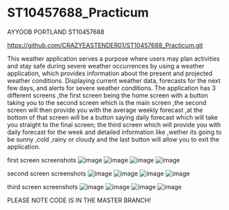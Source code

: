 # ST10457688_Practicum

AYYOOB PORTLAND ST10457688

https://github.com/CRAZYEASTENDER01/ST10457688_Practicum.git

This weather application serves a purpose where users may plan activities and stay safe during severe weather  occurrences by using a weather application, which provides information about the present and projected weather conditions. Displaying current weather data, forecasts for the next few days, and alerts for severe weather conditions. The application has 3 different screens ,the first screen being the home screen with a button taking you to the second screen which is the main screen ,the second screen will then provide you with the average weekly forecast ,at the bottom of that screen will be a button saying daily forecast which will take you straight to the final screen; the third screen which will provide you with daily forecast for the week and detailed information like ,wether its going to be sunny ,cold ,rainy or cloudy and the last button will allow you to exit the application.

first screen screenshots
![image](https://github.com/CRAZYEASTENDER01/ST10457688_Practicum/assets/164025226/2285a127-6219-4bff-840c-6b4b15829af8)
![image](https://github.com/CRAZYEASTENDER01/ST10457688_Practicum/assets/164025226/2285a127-6219-4bff-840c-6b4b15829af8)
![image](https://github.com/CRAZYEASTENDER01/ST10457688_Practicum/assets/164025226/a6abea57-aa68-48b8-950c-a3a4b58efa65)
![image](https://github.com/CRAZYEASTENDER01/ST10457688_Practicum/assets/164025226/a6abea57-aa68-48b8-950c-a3a4b58efa65)

second screen screenshots
![image](https://github.com/CRAZYEASTENDER01/ST10457688_Practicum/assets/164025226/1ef4ead0-b61f-428a-abfe-19ed646b83e2)
![image](https://github.com/CRAZYEASTENDER01/ST10457688_Practicum/assets/164025226/1ef4ead0-b61f-428a-abfe-19ed646b83e2)
![image](https://github.com/CRAZYEASTENDER01/ST10457688_Practicum/assets/164025226/c9a28557-f5c8-42c0-ad11-eaf1fb7f8ee6)
![image](https://github.com/CRAZYEASTENDER01/ST10457688_Practicum/assets/164025226/c9a28557-f5c8-42c0-ad11-eaf1fb7f8ee6)

third screen screenshots
![image](https://github.com/CRAZYEASTENDER01/ST10457688_Practicum/assets/164025226/c0b5982f-a365-49ae-bd8e-b5ac66f234d8)
![image](https://github.com/CRAZYEASTENDER01/ST10457688_Practicum/assets/164025226/c0b5982f-a365-49ae-bd8e-b5ac66f234d8)
![image](https://github.com/CRAZYEASTENDER01/ST10457688_Practicum/assets/164025226/4bb9ffa0-96f1-4252-9ec0-e5ab416b3660)
![image](https://github.com/CRAZYEASTENDER01/ST10457688_Practicum/assets/164025226/4bb9ffa0-96f1-4252-9ec0-e5ab416b3660)

PLEASE NOTE CODE IS IN THE MASTER BRANCH!
